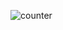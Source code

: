 ![counter](https://github.com/Danilocl/Javascript-Projects/assets/22922904/94d1cae3-26c7-4b4e-8cd6-924140e00f49)
